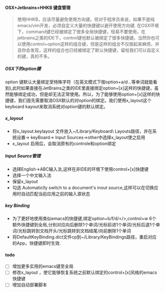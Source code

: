 #### OSX+Jetbrains+HHKB 键盘管理
>使用HHKB，应该尽量避免使用方向键。但对于程序员来说，如果不是纯emacs/vim开发，必须自定义大量的快捷键以避开使用方向键. 在OSX环境下，command键已经被绑定了很多全局快捷键，轻易不要使用，在jetbrains之类的IDE下，control键也默认被绑定了很多快捷键。当然你也可以使用control+option这样的组合键，但是这样的组合不仅按起来麻烦，并且你会发现，这样的组合也已经被绑定了默认快捷键，留给我们可以自定义的键，真的不多。

##### OSX下的option键
option 键默认大量绑定至特殊字符（在英文模式下按option+a/d...等单词就能看到),此时如果直接在JetBrains之类的IDE里直接绑定option+[x]这样的快捷键，虽然能够绑定成功，但是却无法正常使用。所以，为了能够使用option+[x]这样的快捷键，我们首先需要取消OSX默认的对option的绑定。我们使用x_layout这个keyboard kayout来取消系统对option键的默认绑定。

##### x_layout
+ 将x_layout.keylayout 文件放入~/Library/Keyboard\ Layouts路径，并在系统设置-> keyBoard-> Input Sources->other中选择x_layout使之启用
+ x_layout 启用后，会取消原有的controle和option绑定

##### Input Source管理
+ 选择English->ABC输入法,这样在非IDE的环境下使用control+[x]快捷键
+ 选择一个中文输入法
+ 保留x_layout
+ 勾选 Automaticlly switch to a document's inout source,这样可以在切换应用时自动匹配当前应用之前的输入源状态

##### key Binding
+ 为了更好地使用类似emacs的快捷键,绑定option+b/f/d/</>,control+w 6个额外快捷键到全局,分别对应向后删除1个单词/光标前进1个单词/光标后退1个单词/光标跳转到文档开头/光标跳转到文档结尾/向前删除1个单词
+ 将DefaultKeyBinding.dict文件cp到~/Library/KeyBindings路径，重启对应的App，快捷键即时生效.

#### todo
+ [ ] 增加更多实用的emacs键至全局
+ [ ] 修改x_layout ，使它能够恢复系统之前默认绑定的control+[x]风格的emacs快捷键
+ [ ] 增加自动部署脚本